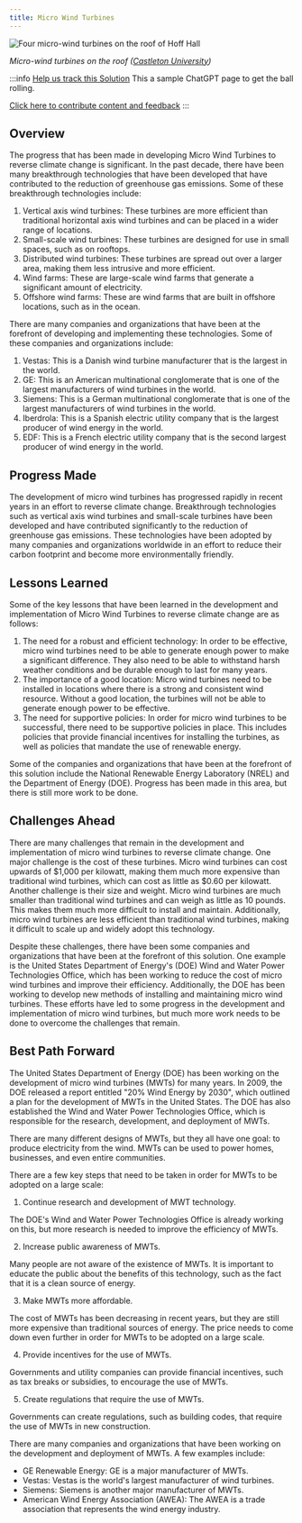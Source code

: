```yaml
---
title: Micro Wind Turbines
---
```

![Four micro-wind turbines on the roof of Hoff Hall](/../static/img/micro-wind-turbines.jpg)

*Micro-wind turbines on the roof ([Castleton University](https://www.castleton.edu/news-media/article/castleton-is-first-to-add-micro-wind-turbine-technology/))*

:::info [Help us track this Solution](contribute)
This a sample ChatGPT page to get the ball rolling.

[Click here to contribute content and feedback](contribute)
:::

## Overview

The progress that has been made in developing Micro Wind Turbines to reverse climate change is significant. In the past decade, there have been many breakthrough technologies that have been developed that have contributed to the reduction of greenhouse gas emissions. Some of these breakthrough technologies include:

1. Vertical axis wind turbines: These turbines are more efficient than traditional horizontal axis wind turbines and can be placed in a wider range of locations.
2. Small-scale wind turbines: These turbines are designed for use in small spaces, such as on rooftops.
3. Distributed wind turbines: These turbines are spread out over a larger area, making them less intrusive and more efficient.
4. Wind farms: These are large-scale wind farms that generate a significant amount of electricity.
5. Offshore wind farms: These are wind farms that are built in offshore locations, such as in the ocean.

There are many companies and organizations that have been at the forefront of developing and implementing these technologies. Some of these companies and organizations include:

1. Vestas: This is a Danish wind turbine manufacturer that is the largest in the world.
2. GE: This is an American multinational conglomerate that is one of the largest manufacturers of wind turbines in the world.
3. Siemens: This is a German multinational conglomerate that is one of the largest manufacturers of wind turbines in the world.
4. Iberdrola: This is a Spanish electric utility company that is the largest producer of wind energy in the world.
5. EDF: This is a French electric utility company that is the second largest producer of wind energy in the world.

## Progress Made

The development of micro wind turbines has progressed rapidly in recent years in an effort to reverse climate change. Breakthrough technologies such as vertical axis wind turbines and small-scale turbines have been developed and have contributed significantly to the reduction of greenhouse gas emissions. These technologies have been adopted by many companies and organizations worldwide in an effort to reduce their carbon footprint and become more environmentally friendly.

## Lessons Learned

Some of the key lessons that have been learned in the development and implementation of Micro Wind Turbines to reverse climate change are as follows: 

1. The need for a robust and efficient technology: In order to be effective, micro wind turbines need to be able to generate enough power to make a significant difference. They also need to be able to withstand harsh weather conditions and be durable enough to last for many years.
2. The importance of a good location: Micro wind turbines need to be installed in locations where there is a strong and consistent wind resource. Without a good location, the turbines will not be able to generate enough power to be effective.
3. The need for supportive policies: In order for micro wind turbines to be successful, there need to be supportive policies in place. This includes policies that provide financial incentives for installing the turbines, as well as policies that mandate the use of renewable energy.

Some of the companies and organizations that have been at the forefront of this solution include the National Renewable Energy Laboratory (NREL) and the Department of Energy (DOE). Progress has been made in this area, but there is still more work to be done.

## Challenges Ahead

There are many challenges that remain in the development and implementation of micro wind turbines to reverse climate change. One major challenge is the cost of these turbines. Micro wind turbines can cost upwards of $1,000 per kilowatt, making them much more expensive than traditional wind turbines, which can cost as little as $0.60 per kilowatt. Another challenge is their size and weight. Micro wind turbines are much smaller than traditional wind turbines and can weigh as little as 10 pounds. This makes them much more difficult to install and maintain. Additionally, micro wind turbines are less efficient than traditional wind turbines, making it difficult to scale up and widely adopt this technology.

Despite these challenges, there have been some companies and organizations that have been at the forefront of this solution. One example is the United States Department of Energy's (DOE) Wind and Water Power Technologies Office, which has been working to reduce the cost of micro wind turbines and improve their efficiency. Additionally, the DOE has been working to develop new methods of installing and maintaining micro wind turbines. These efforts have led to some progress in the development and implementation of micro wind turbines, but much more work needs to be done to overcome the challenges that remain.

## Best Path Forward

The United States Department of Energy (DOE) has been working on the development of micro wind turbines (MWTs) for many years. In 2009, the DOE released a report entitled "20% Wind Energy by 2030", which outlined a plan for the development of MWTs in the United States. The DOE has also established the Wind and Water Power Technologies Office, which is responsible for the research, development, and deployment of MWTs.

There are many different designs of MWTs, but they all have one goal: to produce electricity from the wind. MWTs can be used to power homes, businesses, and even entire communities.

There are a few key steps that need to be taken in order for MWTs to be adopted on a large scale:

1. Continue research and development of MWT technology.

The DOE's Wind and Water Power Technologies Office is already working on this, but more research is needed to improve the efficiency of MWTs.

2. Increase public awareness of MWTs.

Many people are not aware of the existence of MWTs. It is important to educate the public about the benefits of this technology, such as the fact that it is a clean source of energy.

3. Make MWTs more affordable.

The cost of MWTs has been decreasing in recent years, but they are still more expensive than traditional sources of energy. The price needs to come down even further in order for MWTs to be adopted on a large scale.

4. Provide incentives for the use of MWTs.

Governments and utility companies can provide financial incentives, such as tax breaks or subsidies, to encourage the use of MWTs.

5. Create regulations that require the use of MWTs.

Governments can create regulations, such as building codes, that require the use of MWTs in new construction.

There are many companies and organizations that have been working on the development and deployment of MWTs. A few examples include:

* GE Renewable Energy: GE is a major manufacturer of MWTs.
* Vestas: Vestas is the world's largest manufacturer of wind turbines.
* Siemens: Siemens is another major manufacturer of MWTs.
* American Wind Energy Association (AWEA): The AWEA is a trade association that represents the wind energy industry.